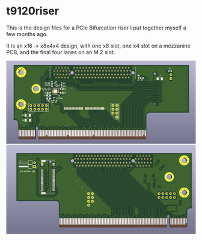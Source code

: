 # t9120riser

This is the design files for a PCIe Bifurcation riser I put together myself a few months ago.

It is an x16 -> x8x4x4 design, with one x8 slot, one x4 slot on a mezzanine PCB, and the final four lanes on an M.2 slot.

![alt text](https://raw.githubusercontent.com/inaxeon/t9120riser/main/t9120riser.png)
![alt text](https://raw.githubusercontent.com/inaxeon/t9120riser/main/t9120riser_back.png)

